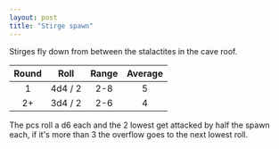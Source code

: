 ```yaml
---
layout: post
title: "Stirge spawn"
---
```

Stirges fly down from between the stalactites in the cave roof.

| Round | Roll | Range | Average |
|:---:|:---:|:---:|:---:|
| 1 | 4d4 / 2 | 2-8 | 5 |
| 2+ | 3d4 / 2 | 2-6 | 4 |

The pcs roll a d6 each and the 2 lowest get attacked by half the spawn each, if it's more than 3 the overflow goes to the next lowest roll.

